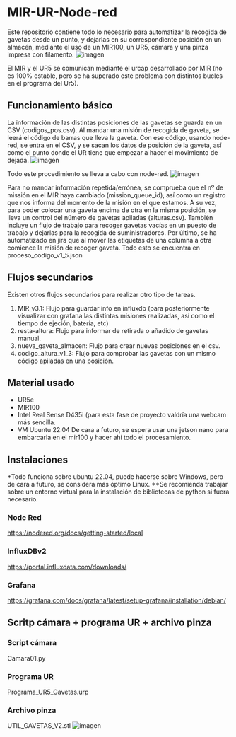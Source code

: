 # MIR-UR-Node-red
Este repositorio contiene todo lo necesario para automatizar la recogida de gavetas desde un punto, y dejarlas en su correspondiente posición en un almacén, mediante el uso de un MIR100, un UR5, cámara y una pinza impresa con filamento.
![imagen](https://github.com/Headok/MIR-UR-Node-red/assets/124361989/60793ad3-2bda-414e-be08-b394ea9562f7)

El MIR y el UR5 se comunican mediante el urcap desarrollado por MIR (no es 100% estable, pero se ha superado este problema con distintos bucles en el programa del Ur5).

## Funcionamiento básico
La información de las distintas posiciones de las gavetas se guarda en un CSV (codigos_pos.csv). Al mandar una misión de recogida de gaveta, se leerá el código de barras que lleva la gaveta. Con ese código, usando node-red, se entra en el CSV, y se sacan los datos de posición de la gaveta, así como el punto donde el UR tiene que empezar a hacer el movimiento de dejada.
![imagen](https://github.com/Headok/MIR-UR-Node-red/assets/124361989/9e1daad4-2d21-4ced-a4b0-0001171aad62)

Todo este procedimiento se lleva a cabo con node-red.
![imagen](https://github.com/Headok/MIR-UR-Node-red/assets/124361989/51217ddb-89f7-42c1-ad83-1067bb3612a4)

Para no mandar información repetida/errónea, se comprueba que el nº de missión en el MIR haya cambiado (mission_queue_id), así como un registro que nos informa del momento de la misión en el que estamos.
A su vez, para poder colocar una gaveta encima de otra en la misma posición, se lleva un control del número de gavetas apiladas (alturas.csv).
También incluye un flujo de trabajo para recoger gavetas vacías en un puesto de trabajo y dejarlas para la recogida de suministradores.
Por último, se ha automatizado en jira que al mover las etiquetas de una columna a otra comience la misión de recoger gaveta.
Todo esto se encuentra en proceso_codigo_v1_5.json

## Flujos secundarios
Existen otros flujos secundarios para realizar otro tipo de tareas.
1. MIR_v3.1: Flujo para guardar info en influxdb (para posteriormente visualizar con grafana las distintas misiones realizadas, así como el tiempo de ejeción, batería, etc)
2. resta-altura: Flujo para informar de retirada o añadido de gavetas manual.
3. nueva_gaveta_almacen: Flujo para crear nuevas posiciones en el csv.
4. codigo_altura_v1_3: Flujo para comprobar las gavetas con un mismo código apiladas en una posición.

## Material usado
* UR5e
* MIR100
* Intel Real Sense D435i (para esta fase de proyecto valdría una webcam más sencilla.
* VM Ubuntu 22.04
  De cara a futuro,  se espera usar una jetson nano para embarcarla en el mir100 y hacer ahí todo el procesamiento.

## Instalaciones
*Todo funciona sobre ubuntu 22.04, puede hacerse sobre Windows, pero de cara a futuro, se considera más óptimo Linux.
**Se recomienda trabajar sobre un entorno virtual para la instalación de bibliotecas de python si fuera necesario.
### Node Red
https://nodered.org/docs/getting-started/local
### InfluxDBv2
https://portal.influxdata.com/downloads/
### Grafana
https://grafana.com/docs/grafana/latest/setup-grafana/installation/debian/

## Scritp cámara + programa UR + archivo pinza
### Script cámara
Camara01.py
### Programa UR
Programa_UR5_Gavetas.urp
### Archivo pinza
UTIL_GAVETAS_V2.stl
![imagen](https://github.com/Headok/MIR-UR-Node-red/assets/124361989/f483a78e-9340-49ee-9349-e3ebaa02c934)






   

